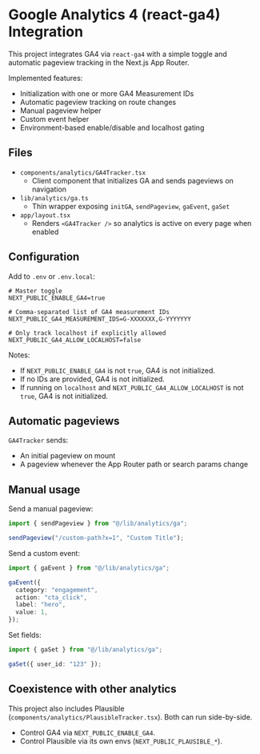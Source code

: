 # Google Analytics 4 (react-ga4) Integration

This project integrates GA4 via `react-ga4` with a simple toggle and automatic pageview tracking in the Next.js App Router.

Implemented features:

- Initialization with one or more GA4 Measurement IDs
- Automatic pageview tracking on route changes
- Manual pageview helper
- Custom event helper
- Environment-based enable/disable and localhost gating


## Files

- `components/analytics/GA4Tracker.tsx`
  - Client component that initializes GA and sends pageviews on navigation
- `lib/analytics/ga.ts`
  - Thin wrapper exposing `initGA`, `sendPageview`, `gaEvent`, `gaSet`
- `app/layout.tsx`
  - Renders `<GA4Tracker />` so analytics is active on every page when enabled


## Configuration

Add to `.env` or `.env.local`:

```
# Master toggle
NEXT_PUBLIC_ENABLE_GA4=true

# Comma-separated list of GA4 measurement IDs
NEXT_PUBLIC_GA4_MEASUREMENT_IDS=G-XXXXXXX,G-YYYYYYY

# Only track localhost if explicitly allowed
NEXT_PUBLIC_GA4_ALLOW_LOCALHOST=false
```

Notes:
- If `NEXT_PUBLIC_ENABLE_GA4` is not `true`, GA4 is not initialized.
- If no IDs are provided, GA4 is not initialized.
- If running on `localhost` and `NEXT_PUBLIC_GA4_ALLOW_LOCALHOST` is not `true`, GA4 is not initialized.


## Automatic pageviews

`GA4Tracker` sends:
- An initial pageview on mount
- A pageview whenever the App Router path or search params change


## Manual usage

Send a manual pageview:

```ts
import { sendPageview } from "@/lib/analytics/ga";

sendPageview("/custom-path?x=1", "Custom Title");
```

Send a custom event:

```ts
import { gaEvent } from "@/lib/analytics/ga";

gaEvent({
  category: "engagement",
  action: "cta_click",
  label: "hero",
  value: 1,
});
```

Set fields:

```ts
import { gaSet } from "@/lib/analytics/ga";

gaSet({ user_id: "123" });
```


## Coexistence with other analytics

This project also includes Plausible (`components/analytics/PlausibleTracker.tsx`). Both can run side-by-side.

- Control GA4 via `NEXT_PUBLIC_ENABLE_GA4`.
- Control Plausible via its own envs (`NEXT_PUBLIC_PLAUSIBLE_*`).
